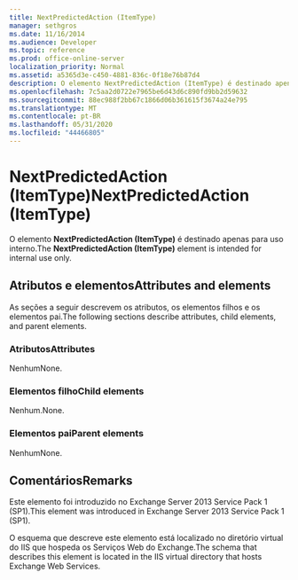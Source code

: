 ```yaml
---
title: NextPredictedAction (ItemType)
manager: sethgros
ms.date: 11/16/2014
ms.audience: Developer
ms.topic: reference
ms.prod: office-online-server
localization_priority: Normal
ms.assetid: a5365d3e-c450-4881-836c-0f18e76b87d4
description: O elemento NextPredictedAction (ItemType) é destinado apenas para uso interno.
ms.openlocfilehash: 7c5aa2d0722e7965be6d43d6c890fd9bb2d59632
ms.sourcegitcommit: 88ec988f2bb67c1866d06b361615f3674a24e795
ms.translationtype: MT
ms.contentlocale: pt-BR
ms.lasthandoff: 05/31/2020
ms.locfileid: "44466805"
---
```

# <a name="nextpredictedaction-itemtype"></a><span data-ttu-id="95a99-103">NextPredictedAction (ItemType)</span><span class="sxs-lookup"><span data-stu-id="95a99-103">NextPredictedAction (ItemType)</span></span>

<span data-ttu-id="95a99-104">O elemento **NextPredictedAction (ItemType)** é destinado apenas para uso interno.</span><span class="sxs-lookup"><span data-stu-id="95a99-104">The **NextPredictedAction (ItemType)** element is intended for internal use only.</span></span> 

## <a name="attributes-and-elements"></a><span data-ttu-id="95a99-105">Atributos e elementos</span><span class="sxs-lookup"><span data-stu-id="95a99-105">Attributes and elements</span></span>

<span data-ttu-id="95a99-106">As seções a seguir descrevem os atributos, os elementos filhos e os elementos pai.</span><span class="sxs-lookup"><span data-stu-id="95a99-106">The following sections describe attributes, child elements, and parent elements.</span></span>
  
### <a name="attributes"></a><span data-ttu-id="95a99-107">Atributos</span><span class="sxs-lookup"><span data-stu-id="95a99-107">Attributes</span></span>

<span data-ttu-id="95a99-108">Nenhum</span><span class="sxs-lookup"><span data-stu-id="95a99-108">None.</span></span>
  
### <a name="child-elements"></a><span data-ttu-id="95a99-109">Elementos filho</span><span class="sxs-lookup"><span data-stu-id="95a99-109">Child elements</span></span>

<span data-ttu-id="95a99-110">Nenhum.</span><span class="sxs-lookup"><span data-stu-id="95a99-110">None.</span></span>
  
### <a name="parent-elements"></a><span data-ttu-id="95a99-111">Elementos pai</span><span class="sxs-lookup"><span data-stu-id="95a99-111">Parent elements</span></span>

<span data-ttu-id="95a99-112">Nenhum</span><span class="sxs-lookup"><span data-stu-id="95a99-112">None.</span></span>
  
## <a name="remarks"></a><span data-ttu-id="95a99-113">Comentários</span><span class="sxs-lookup"><span data-stu-id="95a99-113">Remarks</span></span>

<span data-ttu-id="95a99-114">Este elemento foi introduzido no Exchange Server 2013 Service Pack 1 (SP1).</span><span class="sxs-lookup"><span data-stu-id="95a99-114">This element was introduced in Exchange Server 2013 Service Pack 1 (SP1).</span></span>
  
<span data-ttu-id="95a99-115">O esquema que descreve este elemento está localizado no diretório virtual do IIS que hospeda os Serviços Web do Exchange.</span><span class="sxs-lookup"><span data-stu-id="95a99-115">The schema that describes this element is located in the IIS virtual directory that hosts Exchange Web Services.</span></span>
  

